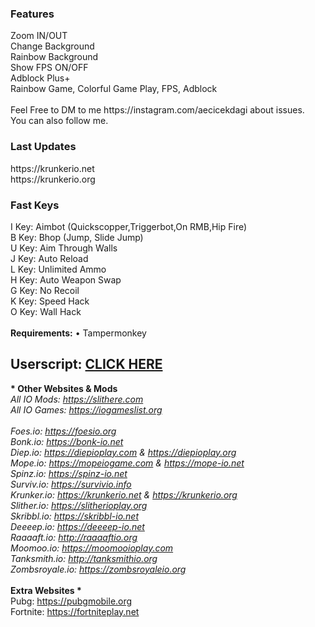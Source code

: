 <h3>Features</h3>
Zoom IN/OUT</br>
Change Background</br>
Rainbow Background</br>
Show FPS ON/OFF</br>
Adblock Plus+</br>
Rainbow Game, Colorful Game Play, FPS, Adblock</br>
</br>
Feel Free to DM to me https://instagram.com/aecicekdagi about issues.</br>
You can also follow me.

<h3>Last Updates</h3>
https://krunkerio.net</br>
https://krunkerio.org</br>

<h3>Fast Keys</h3>
I Key: Aimbot (Quickscopper,Triggerbot,On RMB,Hip Fire)</br>
B Key: Bhop (Jump, Slide Jump)</br>
U Key: Aim Through Walls</br>
J Key: Auto Reload</br>
L Key: Unlimited Ammo</br>
H Key: Auto Weapon Swap</br>
G Key: No Recoil</br>
K Key: Speed Hack</br>
O Key: Wall Hack</br>
</br>
<b>Requirements:</b> • Tampermonkey</br>

<h2>Userscript: <a href="https://github.com/MrCoderN/krunker.io-hack-cheat-mod/raw/master/krunkerhack.user.js" target="_blank">CLICK HERE</a></h2>

<b>* Other Websites & Mods *</b></br>
All IO Mods: https://slithere.com</br>
All IO Games: https://iogameslist.org</br>
</br>
Foes.io: https://foesio.org</br>
Bonk.io: https://bonk-io.net</br>
Diep.io: https://diepioplay.com & https://diepioplay.org</br>
Mope.io: https://mopeiogame.com & https://mope-io.net</br>
Spinz.io: https://spinz-io.net</br>
Surviv.io: https://survivio.info</br>
Krunker.io: https://krunkerio.net & https://krunkerio.org</br>
Slither.io: https://slitherioplay.org</br>
Skribbl.io: https://skribbl-io.net</br>
Deeeep.io: https://deeeep-io.net</br>
Raaaaft.io: http://raaaaftio.org</br>
Moomoo.io: https://moomooioplay.com</br>
Tanksmith.io: http://tanksmithio.org</br>
Zombsroyale.io: https://zombsroyaleio.org</br>
</br>
<b>* Extra Websites *</b></br>
Pubg: https://pubgmobile.org</br>
Fortnite: https://fortniteplay.net</br>
